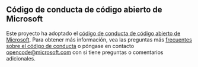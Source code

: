 ## <a name="microsoft-open-source-code-of-conduct"></a>Código de conducta de código abierto de Microsoft
Este proyecto ha adoptado el [código de conducta de código abierto de Microsoft](https://opensource.microsoft.com/codeofconduct/).
Para obtener más información, vea las preguntas más [frecuentes sobre el código de conducta](https://opensource.microsoft.com/codeofconduct/faq/) o póngase en contacto [opencode@microsoft.com](mailto:opencode@microsoft.com) con si tiene preguntas o comentarios adicionales.
